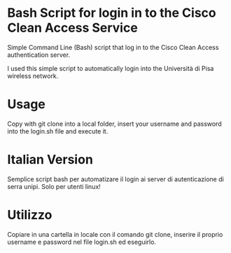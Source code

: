 # Bash Script for login in to the Cisco Clean Access Service #

Simple Command Line (Bash) script that log in to the Cisco Clean Access authentication server.

I used this simple script to automatically login into the Università di Pisa wireless network.

# Usage # 

Copy with git clone into a local folder, insert your username and password into the login.sh file and execute it. 

# Italian Version #
Semplice script bash per automatizare il login ai server di autenticazione di serra unipi.
Solo per utenti linux!

# Utilizzo #

Copiare in una cartella in locale con il comando git clone, inserire il proprio username e password nel file login.sh ed eseguirlo. 
